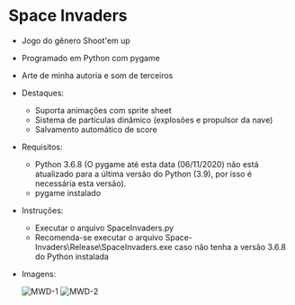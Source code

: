# Space Invaders

* Jogo do gênero Shoot'em up 
* Programado em Python com pygame
* Arte de minha autoria e som de terceiros
* Destaques:
    * Suporta animações com sprite sheet
    * Sistema de partículas dinâmico (explosões e propulsor da nave)
    * Salvamento automático de score

* Requisitos:
  * Python 3.6.8 (O pygame até esta data (06/11/2020) não está atualizado para a última versão do Python (3.9), por isso é necessária esta versão).
  * pygame instalado

* Instruções:
   * Executar o arquivo SpaceInvaders.py
   * Recomenda-se executar o arquivo Space-Invaders\Release\SpaceInvaders.exe caso não tenha a versão 3.6.8 do Python instalada
   
* Imagens:

  ![MWD-1](https://drive.google.com/uc?export=view&id=1pvdVXrUoN2y9JCz80R-KHMcQivG36wOn)
  ![MWD-2](https://drive.google.com/uc?export=view&id=1XoUi5U6GTENQSvh1LA-OwV4ea4XgOtrj)
